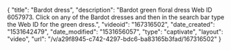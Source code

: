 {
    "title": "Bardot dress",
    "description": "Bardot green floral dress Web ID 6057973. Click on any of the Bardot dresses and then in the search bar type the Web ID for the green dress.",
    "videoid": "167316502",
    "date_created": "1531642479",
    "date_modified": "1531656057",
    "type": "captivate",
    "layout": "video",
    "url": "\/v\/a29f8945-c742-4297-bdc6-ba83165b3fad\/167316502"
}